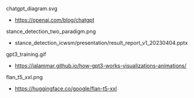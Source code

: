 chatgpt_diagram.svg
- https://openai.com/blog/chatgpt

stance_detection_two_paradigm.png
- stance_detection_icwsm/presentation/result_report_v1_20230404.pptx

gpt3_training.gif
- https://jalammar.github.io/how-gpt3-works-visualizations-animations/

flan_t5_xxl.png
- https://huggingface.co/google/flan-t5-xxl